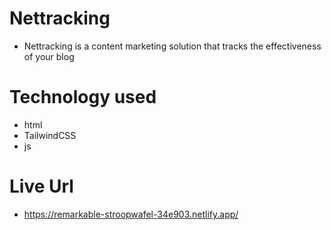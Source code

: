 # Nettracking

* Nettracking is a content marketing solution that tracks the effectiveness of your blog

# Technology used
- html
- TailwindCSS
- js 

# Live Url
- https://remarkable-stroopwafel-34e903.netlify.app/